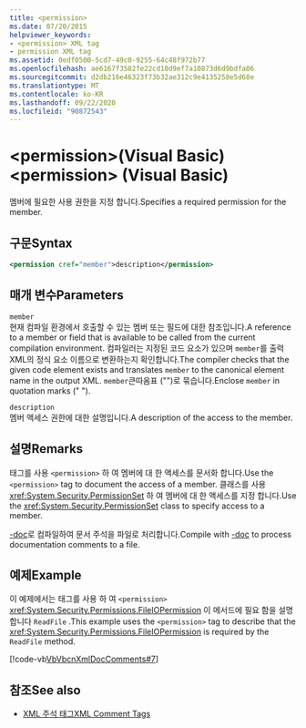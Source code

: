 ```yaml
---
title: <permission>
ms.date: 07/20/2015
helpviewer_keywords:
- <permission> XML tag
- permission XML tag
ms.assetid: 0edf0500-5cd7-49c0-9255-64c48f972b77
ms.openlocfilehash: ae6167f3582fe22cd10d9ef7a10873d6d9bdfa06
ms.sourcegitcommit: d2db216e46323f73b32ae312c9e4135258e5d68e
ms.translationtype: MT
ms.contentlocale: ko-KR
ms.lasthandoff: 09/22/2020
ms.locfileid: "90872543"
---
```

# <a name="permission-visual-basic"></a><span data-ttu-id="089e0-101">\<permission>(Visual Basic)</span><span class="sxs-lookup"><span data-stu-id="089e0-101">\<permission> (Visual Basic)</span></span>

<span data-ttu-id="089e0-102">멤버에 필요한 사용 권한을 지정 합니다.</span><span class="sxs-lookup"><span data-stu-id="089e0-102">Specifies a required permission for the member.</span></span>  
  
## <a name="syntax"></a><span data-ttu-id="089e0-103">구문</span><span class="sxs-lookup"><span data-stu-id="089e0-103">Syntax</span></span>  
  
```xml  
<permission cref="member">description</permission>  
```  
  
## <a name="parameters"></a><span data-ttu-id="089e0-104">매개 변수</span><span class="sxs-lookup"><span data-stu-id="089e0-104">Parameters</span></span>  

 `member`  
 <span data-ttu-id="089e0-105">현재 컴파일 환경에서 호출할 수 있는 멤버 또는 필드에 대한 참조입니다.</span><span class="sxs-lookup"><span data-stu-id="089e0-105">A reference to a member or field that is available to be called from the current compilation environment.</span></span> <span data-ttu-id="089e0-106">컴파일러는 지정된 코드 요소가 있으며 `member`를 출력 XML의 정식 요소 이름으로 변환하는지 확인합니다.</span><span class="sxs-lookup"><span data-stu-id="089e0-106">The compiler checks that the given code element exists and translates `member` to the canonical element name in the output XML.</span></span> <span data-ttu-id="089e0-107">`member`큰따옴표 ("")로 묶습니다.</span><span class="sxs-lookup"><span data-stu-id="089e0-107">Enclose `member` in quotation marks (" ").</span></span>  
  
 `description`  
 <span data-ttu-id="089e0-108">멤버 액세스 권한에 대한 설명입니다.</span><span class="sxs-lookup"><span data-stu-id="089e0-108">A description of the access to the member.</span></span>  
  
## <a name="remarks"></a><span data-ttu-id="089e0-109">설명</span><span class="sxs-lookup"><span data-stu-id="089e0-109">Remarks</span></span>  

 <span data-ttu-id="089e0-110">태그를 사용 `<permission>` 하 여 멤버에 대 한 액세스를 문서화 합니다.</span><span class="sxs-lookup"><span data-stu-id="089e0-110">Use the `<permission>` tag to document the access of a member.</span></span> <span data-ttu-id="089e0-111">클래스를 사용 <xref:System.Security.PermissionSet> 하 여 멤버에 대 한 액세스를 지정 합니다.</span><span class="sxs-lookup"><span data-stu-id="089e0-111">Use the <xref:System.Security.PermissionSet> class to specify access to a member.</span></span>  
  
 <span data-ttu-id="089e0-112">[-doc](../../reference/command-line-compiler/doc.md)로 컴파일하여 문서 주석을 파일로 처리합니다.</span><span class="sxs-lookup"><span data-stu-id="089e0-112">Compile with [-doc](../../reference/command-line-compiler/doc.md) to process documentation comments to a file.</span></span>  
  
## <a name="example"></a><span data-ttu-id="089e0-113">예제</span><span class="sxs-lookup"><span data-stu-id="089e0-113">Example</span></span>  

 <span data-ttu-id="089e0-114">이 예제에서는 태그를 사용 하 여 `<permission>` <xref:System.Security.Permissions.FileIOPermission> 이 메서드에 필요 함을 설명 합니다 `ReadFile` .</span><span class="sxs-lookup"><span data-stu-id="089e0-114">This example uses the `<permission>` tag to describe that the <xref:System.Security.Permissions.FileIOPermission> is required by the `ReadFile` method.</span></span>  
  
 [!code-vb[VbVbcnXmlDocComments#7](~/samples/snippets/visualbasic/VS_Snippets_VBCSharp/VbVbcnXmlDocComments/VB/Class1.vb#7)]  
  
## <a name="see-also"></a><span data-ttu-id="089e0-115">참조</span><span class="sxs-lookup"><span data-stu-id="089e0-115">See also</span></span>

- [<span data-ttu-id="089e0-116">XML 주석 태그</span><span class="sxs-lookup"><span data-stu-id="089e0-116">XML Comment Tags</span></span>](index.md)
